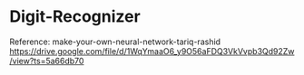 # Digit-Recognizer

Reference: 
make-your-own-neural-network-tariq-rashid
https://drive.google.com/file/d/1WqYmaaO6_y9O56aFDQ3VkVvpb3Qd92Zw/view?ts=5a66db70

